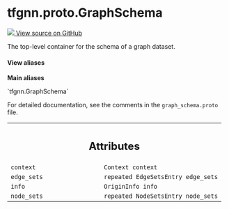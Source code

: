 # tfgnn.proto.GraphSchema

<!-- Insert buttons and diff -->

<a target="_blank" href="https://github.com/tensorflow/gnn/tree/master/tensorflow_gnn/proto/graph_schema.proto">
<img src="https://www.tensorflow.org/images/GitHub-Mark-32px.png" /> View source
on GitHub </a>

The top-level container for the schema of a graph dataset.

<section class="expandable">
  <h4 class="showalways">View aliases</h4>
  <p>
<b>Main aliases</b>
<p>`tfgnn.GraphSchema`</p>
</p>
</section>

<!-- Placeholder for "Used in" -->

For detailed documentation, see the comments in the `graph_schema.proto` file.

<!-- Tabular view -->

 <table class="responsive fixed orange">
<colgroup><col width="214px"><col></colgroup>
<tr><th colspan="2"><h2 class="add-link">Attributes</h2></th></tr>

<tr>
<td>
<code>context</code><a id="context"></a>
</td>
<td>
<code>Context context</code>
</td>
</tr><tr>
<td>
<code>edge_sets</code><a id="edge_sets"></a>
</td>
<td>
<code>repeated EdgeSetsEntry edge_sets</code>
</td>
</tr><tr>
<td>
<code>info</code><a id="info"></a>
</td>
<td>
<code>OriginInfo info</code>
</td>
</tr><tr>
<td>
<code>node_sets</code><a id="node_sets"></a>
</td>
<td>
<code>repeated NodeSetsEntry node_sets</code>
</td>
</tr>
</table>
